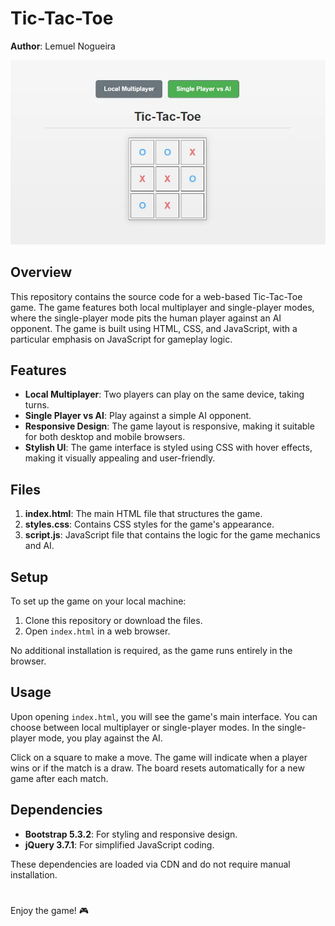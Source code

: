 # Tic-Tac-Toe

**Author**: Lemuel Nogueira

![Tic-Tac-Toe](tic_tac_toe.webp)

## Overview
This repository contains the source code for a web-based Tic-Tac-Toe game. The game features both local multiplayer and single-player modes, where the single-player mode pits the human player against an AI opponent. The game is built using HTML, CSS, and JavaScript, with a particular emphasis on JavaScript for gameplay logic.

## Features
- **Local Multiplayer**: Two players can play on the same device, taking turns.
- **Single Player vs AI**: Play against a simple AI opponent.
- **Responsive Design**: The game layout is responsive, making it suitable for both desktop and mobile browsers.
- **Stylish UI**: The game interface is styled using CSS with hover effects, making it visually appealing and user-friendly.

## Files
1. **index.html**: The main HTML file that structures the game.
2. **styles.css**: Contains CSS styles for the game's appearance.
3. **script.js**: JavaScript file that contains the logic for the game mechanics and AI.

## Setup
To set up the game on your local machine:

1. Clone this repository or download the files.
2. Open `index.html` in a web browser.

No additional installation is required, as the game runs entirely in the browser.

## Usage
Upon opening `index.html`, you will see the game's main interface. You can choose between local multiplayer or single-player modes. In the single-player mode, you play against the AI.

Click on a square to make a move. The game will indicate when a player wins or if the match is a draw. The board resets automatically for a new game after each match.

## Dependencies
- **Bootstrap 5.3.2**: For styling and responsive design.
- **jQuery 3.7.1**: For simplified JavaScript coding.

These dependencies are loaded via CDN and do not require manual installation.

#

Enjoy the game! 🎮
